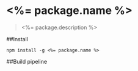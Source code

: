 # <%= package.name %>
> <%= package.description %>

##Install

    npm install -g <%= package.name %>
    
##Build pipeline    
